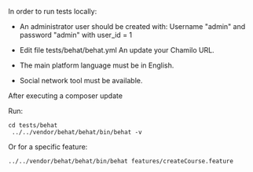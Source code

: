 In order to run tests locally:

- An administrator user should be created with:
Username "admin" and password "admin" with user_id = 1 

- Edit file tests/behat/behat.yml
  An update your Chamilo URL.
  
- The main platform language must be in English.

- Social network tool must be available.

After executing a composer update 

Run:

```
cd tests/behat
 ../../vendor/behat/behat/bin/behat -v
 ```
 
Or for a specific feature:

```
../../vendor/behat/behat/bin/behat features/createCourse.feature
```